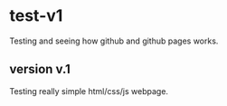 # test-v1
 Testing and seeing how github and github pages works.

## version v.1
   Testing really simple html/css/js webpage. 
